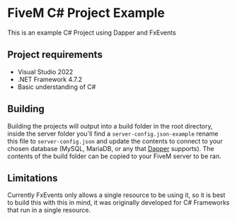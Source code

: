 # FiveM C# Project Example

This is an example C# Project using Dapper and FxEvents

## Project requirements

- Visual Studio 2022
- .NET Framework 4.7.2
- Basic understanding of C#

## Building

Building the projects will output into a build folder in the root directory, inside the server folder you'll find a `server-config.json-example` rename this file to `server-config.json` and update the contents to connect to your chosen database (MySQL, MariaDB, or any that [Dapper](https://github.com/DapperLib/Dapper) supports). The contents of the build folder can be copied to your FiveM server to be ran.

## Limitations

Currently FxEvents only allows a single resource to be using it, so it is best to build this with this in mind, it was originally developed for C# Frameworks that run in a single resource.
